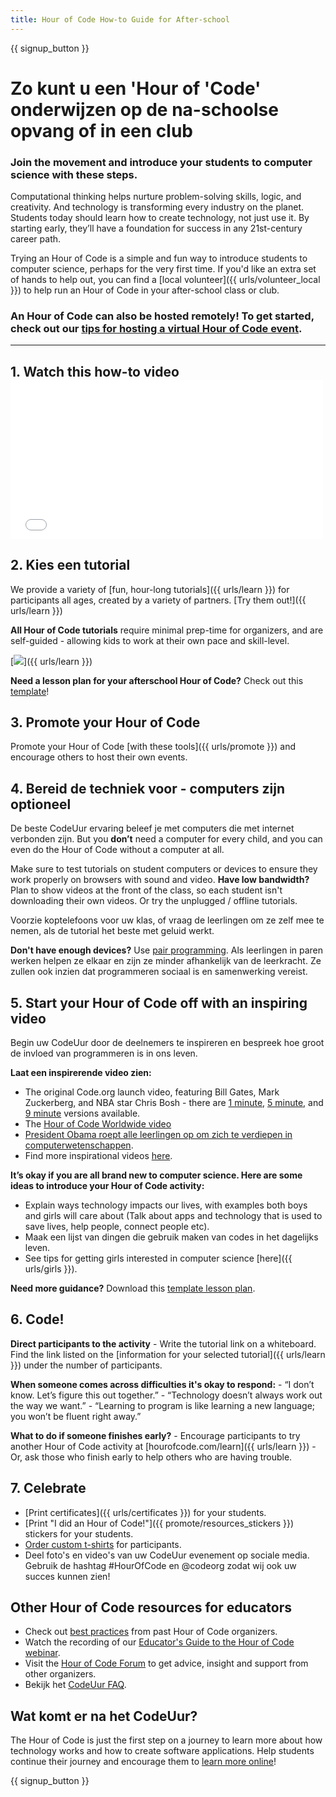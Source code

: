 ```yaml
---
title: Hour of Code How-to Guide for After-school
---
```


{{ signup_button }}

# Zo kunt u een 'Hour of 'Code' onderwijzen op de na-schoolse opvang of in een club

### Join the movement and introduce your students to computer science with these steps.

Computational thinking helps nurture problem-solving skills, logic, and creativity. And technology is transforming every industry on the planet. Students today should learn how to create technology, not just use it. By starting early, they’ll have a foundation for success in any 21st-century career path.

Trying an Hour of Code is a simple and fun way to introduce students to computer science, perhaps for the very first time. If you'd like an extra set of hands to help out, you can find a [local volunteer]({{ urls/volunteer_local }}) to help run an Hour of Code in your after-school class or club.

### An Hour of Code can also be hosted remotely! To get started, check out our [tips for hosting a virtual Hour of Code event](https://hourofcode.com/us/how-to/virtual).

* * *

## 1. Watch this how-to video <iframe width="500" height="255" src="//www.youtube.com/embed/SrnvvWDm73k" frameborder="0" allowfullscreen mark="crwd-mark"></iframe> 

## 2. Kies een tutorial

We provide a variety of [fun, hour-long tutorials]({{ urls/learn }}) for participants all ages, created by a variety of partners. [Try them out!]({{ urls/learn }})

**All Hour of Code tutorials** require minimal prep-time for organizers, and are self-guided - allowing kids to work at their own pace and skill-level.

[![](/images/fit-700/tutorials.png)]({{ urls/learn }})

**Need a lesson plan for your afterschool Hour of Code?** Check out this [template](/files/AfterschoolEducatorLessonPlanOutline.docx)!

## 3. Promote your Hour of Code

Promote your Hour of Code [with these tools]({{ urls/promote }}) and encourage others to host their own events.

## 4. Bereid de techniek voor - computers zijn optioneel

De beste CodeUur ervaring beleef je met computers die met internet verbonden zijn. But you **don’t** need a computer for every child, and you can even do the Hour of Code without a computer at all.

Make sure to test tutorials on student computers or devices to ensure they work properly on browsers with sound and video. **Have low bandwidth?** Plan to show videos at the front of the class, so each student isn't downloading their own videos. Or try the unplugged / offline tutorials.

Voorzie koptelefoons voor uw klas, of vraag de leerlingen om ze zelf mee te nemen, als de tutorial het beste met geluid werkt.

**Don't have enough devices?** Use [pair programming](https://www.youtube.com/watch?v=vgkahOzFH2Q). Als leerlingen in paren werken helpen ze elkaar en zijn ze minder afhankelijk van de leerkracht. Ze zullen ook inzien dat programmeren sociaal is en samenwerking vereist.

## 5. Start your Hour of Code off with an inspiring video

Begin uw CodeUur door de deelnemers te inspireren en bespreek hoe groot de invloed van programmeren is in ons leven.

**Laat een inspirerende video zien:**

- The original Code.org launch video, featuring Bill Gates, Mark Zuckerberg, and NBA star Chris Bosh - there are [1 minute](https://www.youtube.com/watch?v=qYZF6oIZtfc), [5 minute](https://www.youtube.com/watch?v=nKIu9yen5nc), and [9 minute](https://www.youtube.com/watch?v=dU1xS07N-FA) versions available.
- The [Hour of Code Worldwide video](https://www.youtube.com/watch?v=KsOIlDT145A)
- [President Obama roept alle leerlingen op om zich te verdiepen in computerwetenschappen](https://www.youtube.com/watch?v=6XvmhE1J9PY).
- Find more inspirational videos [here](https://www.youtube.com/playlist?list=PLzdnOPI1iJNfpD8i4Sx7U0y2MccnrNZuP).

**It’s okay if you are all brand new to computer science. Here are some ideas to introduce your Hour of Code activity:**

- Explain ways technology impacts our lives, with examples both boys and girls will care about (Talk about apps and technology that is used to save lives, help people, connect people etc).
- Maak een lijst van dingen die gebruik maken van codes in het dagelijks leven.
- See tips for getting girls interested in computer science [here]({{ urls/girls }}).

**Need more guidance?** Download this [template lesson plan](/files/AfterschoolEducatorLessonPlanOutline.docx).

## 6. Code!

**Direct participants to the activity** - Write the tutorial link on a whiteboard. Find the link listed on the [information for your selected tutorial]({{ urls/learn }}) under the number of participants.

**When someone comes across difficulties it's okay to respond:** - “I don’t know. Let’s figure this out together.” - “Technology doesn’t always work out the way we want.” - “Learning to program is like learning a new language; you won’t be fluent right away.”

**What to do if someone finishes early?** - Encourage participants to try another Hour of Code activity at [hourofcode.com/learn]({{ urls/learn }}) - Or, ask those who finish early to help others who are having trouble.

## 7. Celebrate

- [Print certificates]({{ urls/certificates }}) for your students.
- [Print "I did an Hour of Code!"]({{ promote/resources_stickers }}) stickers for your students.
- [Order custom t-shirts](http://blog.code.org/post/132608499493/hour-of-code-shirts-and-more) for participants.
- Deel foto's en video's van uw CodeUur evenement op sociale media. Gebruik de hashtag #HourOfCode en @codeorg zodat wij ook uw succes kunnen zien!

## Other Hour of Code resources for educators

- Check out [best practices](http://www.slideshare.net/TeachCode/hour-of-code-best-practices-for-successful-educators-51273466) from past Hour of Code organizers.
- Watch the recording of our [Educator's Guide to the Hour of Code webinar](https://youtu.be/EJeMeSW2-Mw).
- Visit the [Hour of Code Forum](http://forum.code.org/c/plc/hour-of-code) to get advice, insight and support from other organizers.
- Bekijk het [CodeUur FAQ](https://support.code.org/hc/en-us/categories/200147083-Hour-of-Code).

## Wat komt er na het CodeUur?

The Hour of Code is just the first step on a journey to learn more about how technology works and how to create software applications. Help students continue their journey and encourage them to [learn more online](/beyond)!

{{ signup_button }}
